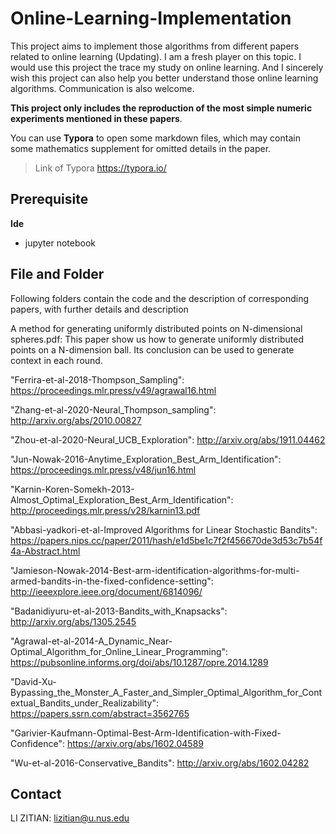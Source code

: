 # Online-Learning-Implementation
This project aims to implement those algorithms from different papers related to online learning (Updating).
I am a fresh player on this topic. I would use this project the trace my study on online learning. And I sincerely wish this project can also help you better understand those online learning algorithms. Communication is also welcome.

**This project only includes the reproduction of the most simple numeric experiments mentioned in these papers**.

You can use **Typora** to open some markdown files, which may contain some mathematics supplement for omitted details in the paper.

> Link of Typora https://typora.io/

## Prerequisite

**Ide**

+ jupyter notebook

## File and Folder

Following folders contain the code and the description of corresponding papers, with further details and description

A method for generating uniformly distributed points on N-dimensional spheres.pdf: This paper show us how to generate uniformly distributed points on a N-dimension ball. Its conclusion can be used to generate context in each round.

"Ferrira-et-al-2018-Thompson_Sampling": https://proceedings.mlr.press/v49/agrawal16.html

"Zhang-et-al-2020-Neural_Thompson_sampling": http://arxiv.org/abs/2010.00827

"Zhou-et-al-2020-Neural_UCB_Exploration": http://arxiv.org/abs/1911.04462

"Jun-Nowak-2016-Anytime_Exploration_Best_Arm_Identification": https://proceedings.mlr.press/v48/jun16.html

"Karnin-Koren-Somekh-2013-Almost_Optimal_Exploration_Best_Arm_Identification": http://proceedings.mlr.press/v28/karnin13.pdf

"Abbasi-yadkori-et-al-Improved Algorithms for Linear Stochastic Bandits": https://papers.nips.cc/paper/2011/hash/e1d5be1c7f2f456670de3d53c7b54f4a-Abstract.html

"Jamieson-Nowak-2014-Best-arm-identification-algorithms-for-multi-armed-bandits-in-the-fixed-confidence-setting":  http://ieeexplore.ieee.org/document/6814096/

"Badanidiyuru-et-al-2013-Bandits_with_Knapsacks":  http://arxiv.org/abs/1305.2545

"Agrawal-et-al-2014-A_Dynamic_Near-Optimal_Algorithm_for_Online_Linear_Programming": https://pubsonline.informs.org/doi/abs/10.1287/opre.2014.1289

"David-Xu-Bypassing_the_Monster_A_Faster_and_Simpler_Optimal_Algorithm_for_Contextual_Bandits_under_Realizability": https://papers.ssrn.com/abstract=3562765

"Garivier-Kaufmann-Optimal-Best-Arm-Identification-with-Fixed-Confidence": https://arxiv.org/abs/1602.04589

"Wu-et-al-2016-Conservative_Bandits": http://arxiv.org/abs/1602.04282

## Contact

LI ZITIAN: lizitian@u.nus.edu
